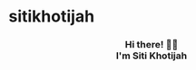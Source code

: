 # sitikhotijah

<section id="main-content">
          
<h3 align="center">Hi there! 👋🤓<br>I'm Siti Khotijah<br></h3>

<p><br>
<br>
<br></p>
